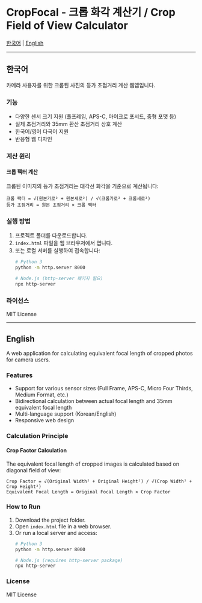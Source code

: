 # CropFocal - 크롭 화각 계산기 / Crop Field of View Calculator

[한국어](#한국어) | [English](#english)

---

## 한국어

카메라 사용자를 위한 크롭된 사진의 등가 초점거리 계산 웹앱입니다.

### 기능
- 다양한 센서 크기 지원 (풀프레임, APS-C, 마이크로 포서드, 중형 포맷 등)
- 실제 초점거리와 35mm 환산 초점거리 상호 계산
- 한국어/영어 다국어 지원
- 반응형 웹 디자인

### 계산 원리

#### 크롭 팩터 계산
크롭된 이미지의 등가 초점거리는 대각선 화각을 기준으로 계산됩니다:

```
크롭 팩터 = √(원본가로² + 원본세로²) / √(크롭가로² + 크롭세로²)
등가 초점거리 = 원본 초점거리 × 크롭 팩터
```

### 실행 방법

1. 프로젝트 폴더를 다운로드합니다.
2. `index.html` 파일을 웹 브라우저에서 엽니다.
3. 또는 로컬 서버를 실행하여 접속합니다:
   ```bash
   # Python 3
   python -m http.server 8000
   
   # Node.js (http-server 패키지 필요)
   npx http-server
   ```

### 라이선스

MIT License

---

## English

A web application for calculating equivalent focal length of cropped photos for camera users.

### Features
- Support for various sensor sizes (Full Frame, APS-C, Micro Four Thirds, Medium Format, etc.)
- Bidirectional calculation between actual focal length and 35mm equivalent focal length
- Multi-language support (Korean/English)
- Responsive web design

### Calculation Principle

#### Crop Factor Calculation
The equivalent focal length of cropped images is calculated based on diagonal field of view:

```
Crop Factor = √(Original Width² + Original Height²) / √(Crop Width² + Crop Height²)
Equivalent Focal Length = Original Focal Length × Crop Factor
```

### How to Run

1. Download the project folder.
2. Open `index.html` file in a web browser.
3. Or run a local server and access:
   ```bash
   # Python 3
   python -m http.server 8000
   
   # Node.js (requires http-server package)
   npx http-server
   ```

### License

MIT License
